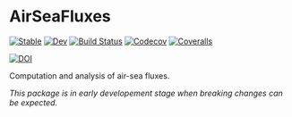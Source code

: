 # AirSeaFluxes

[![Stable](https://img.shields.io/badge/docs-stable-blue.svg)](https://gaelforget.github.io/AirSeaFluxes.jl/stable)
[![Dev](https://img.shields.io/badge/docs-dev-blue.svg)](https://gaelforget.github.io/AirSeaFluxes.jl/dev)
[![Build Status](https://travis-ci.org/gaelforget/AirSeaFluxes.jl.svg?branch=master)](https://travis-ci.org/gaelforget/AirSeaFluxes.jl)
[![Codecov](https://codecov.io/gh/gaelforget/AirSeaFluxes.jl/branch/master/graph/badge.svg)](https://codecov.io/gh/gaelforget/AirSeaFluxes.jl)
[![Coveralls](https://coveralls.io/repos/github/gaelforget/AirSeaFluxes.jl/badge.svg?branch=master)](https://coveralls.io/github/gaelforget/AirSeaFluxes.jl?branch=master)

[![DOI](https://zenodo.org/badge/240934721.svg)](https://zenodo.org/badge/latestdoi/240934721)

Computation and analysis of air-sea fluxes. 

_This package is in early developement stage when breaking changes can be expected._
